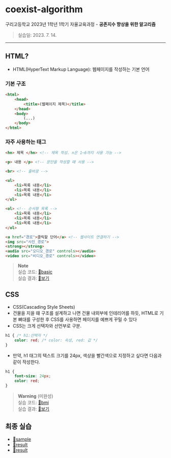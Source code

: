# coexist-algorithm
구리고등학교 2023년 1학년 1학기 자율교육과정 - **공존지수 향상을 위한 알고리즘** 
> 실습일: 2023. 7. 14.

---

## HTML?
- HTML(HyperText Markup Language): 웹페이지를 작성하는 기본 언어

### 기본 구조
```html
<html>
    <head>
        <title>(웹페이지 제목)</title>
    </head>
    <body>
        (...)
    </body>
</html>
```

### 자주 사용하는 태그
```html
<hn> 제목 </hn> <!-- 제목 작성. n은 1~6까지 사용 가능 -->

<p> 내용 </p> <!-- 문단을 작성할 때 사용 -->

<br> <!-- 줄바꿈 -->

<ul>
    <li>목록 내용</li>
    <li>목록 내용</li>
    <li>목록 내용</li>
</ul>

<ol> <!-- 순서형 목록 -->
    <li>목록 내용</li>
    <li>목록 내용</li>
    <li>목록 내용</li>
</ol>

<a href="경로">클릭할 단어</a> <!-- 웹사이트 연결하기 -->
<img src="사진_경로">
<strong></strong>
<audio src="오디오_경로" controls></audio>
<video src="비디오_경로" controls></video>
```

> **Note**    
> 실습 코드: [📁basic](./basic)  
> 실습 결과: [🚀보기](https://cog25.github.io/coexist-algorithm/basic/)

## CSS
- CSS(Cascading Style Sheets)
- 건물을 지을 떄 구조를 설계하고 나면 건물 내외부에 인테리어를 하듯, HTML로 기본 뼈대를 구성한 후 CSS를 사용하면 페이지를 예쁘게 꾸밀 수 있다
- CSS는 크게 선택자와 선언부로 구분.

```css
h1 { /* h1:선택자 */
    color: red; /* color: 속성, red: 값 */
}
```

- 만약, h1 태그의 텍스트 크기를 24px, 색상을 빨간색으로 지정하고 싶다면 다음과 같이 작성한다.
```css
h1 {
    font-size: 24px;
    color: red;
}
```

> **Warning** (미완성)  
> 실습 코드: [📁bmi](./bmi)  
> 실습 결과: [🚀보기](https://cog25.github.io/coexist-algorithm/bmi/)

## 최종 실습
- [📁sample](./sample)
- [📁result](./result) 
- [🚀result](https://cog25.github.io/coexist-algorithm/result/)
